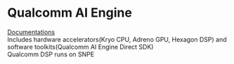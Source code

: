 # Qualcomm AI Engine
[Documentations](https://docs.qualcomm.com/bundle/publicresource/topics/80-63442-50/introduction.html?product=1601111740009302)  
Includes hardware accelerators(Kryo CPU, Adreno GPU, Hexagon DSP) and software toolkits(Qualcomm AI Engine Direct SDK)  
Qualcomm DSP runs on SNPE